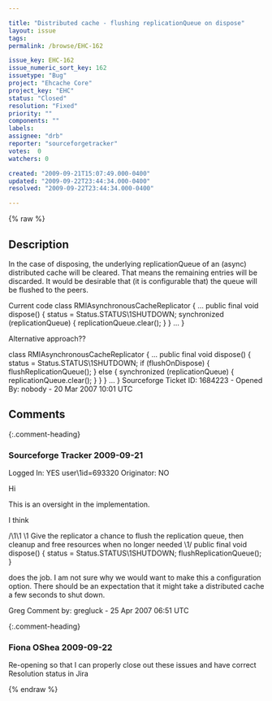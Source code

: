 ```yaml
---

title: "Distributed cache - flushing replicationQueue on dispose"
layout: issue
tags: 
permalink: /browse/EHC-162

issue_key: EHC-162
issue_numeric_sort_key: 162
issuetype: "Bug"
project: "Ehcache Core"
project_key: "EHC"
status: "Closed"
resolution: "Fixed"
priority: ""
components: ""
labels: 
assignee: "drb"
reporter: "sourceforgetracker"
votes:  0
watchers: 0

created: "2009-09-21T15:07:49.000-0400"
updated: "2009-09-22T23:44:34.000-0400"
resolved: "2009-09-22T23:44:34.000-0400"

---
```




{% raw %}



## Description

<div markdown="1" class="description">

In the case of disposing, the underlying replicationQueue of an (async) distributed cache will be cleared. That means the remaining entries will be discarded. It would be desirable that (it is configurable that) the queue will be flushed to the peers.

Current code
 class RMIAsynchronousCacheReplicator {
   ... 
   public final void dispose() {
        status = Status.STATUS\1SHUTDOWN;
        synchronized (replicationQueue) {
            replicationQueue.clear();
        }
   }
   ... 
}

Alternative approach??

class RMIAsynchronousCacheReplicator {
   ... 
   public final void dispose() {
        status = Status.STATUS\1SHUTDOWN;
        if (flushOnDispose) {
             flushReplicationQueue();
        } else {
             synchronized (replicationQueue) {
                 replicationQueue.clear();
             }
        }
   }
   ... 
}
Sourceforge Ticket ID: 1684223 - Opened By: nobody - 20 Mar 2007 10:01 UTC

</div>

## Comments


{:.comment-heading}
### **Sourceforge Tracker** <span class="date">2009-09-21</span>

<div markdown="1" class="comment">

Logged In: YES 
user\1id=693320
Originator: NO

Hi

This is an oversight in the implementation. 

I think 

/\1\1
     \1 Give the replicator a chance to flush the replication queue, then cleanup and free resources when no longer needed
     \1/
    public final void dispose() {
        status = Status.STATUS\1SHUTDOWN;
        flushReplicationQueue();
    }

does the job. I am not sure why we would want to make this a configuration option. There should be an expectation that it might take a distributed cache a few seconds to shut down.

Greg
Comment by: gregluck - 25 Apr 2007 06:51 UTC

</div>


{:.comment-heading}
### **Fiona OShea** <span class="date">2009-09-22</span>

<div markdown="1" class="comment">

Re-opening so that I can properly close out these issues and have correct Resolution status in Jira

</div>



{% endraw %}

